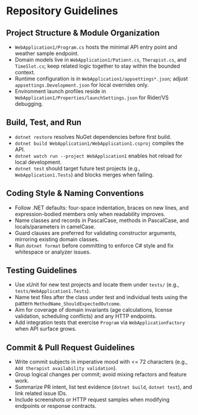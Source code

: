 # Repository Guidelines

## Project Structure & Module Organization
- `WebApplication1/Program.cs` hosts the minimal API entry point and weather sample endpoint.
- Domain models live in `WebApplication1/Patient.cs`, `Therapist.cs`, and `TimeSlot.cs`; keep related logic together to stay within the bounded context.
- Runtime configuration is in `WebApplication1/appsettings*.json`; adjust `appsettings.Development.json` for local overrides only.
- Environment launch profiles reside in `WebApplication1/Properties/launchSettings.json` for Rider/VS debugging.

## Build, Test, and Run
- `dotnet restore` resolves NuGet dependencies before first build.
- `dotnet build WebApplication1/WebApplication1.csproj` compiles the API.
- `dotnet watch run --project WebApplication1` enables hot reload for local development.
- `dotnet test` should target future test projects (e.g., `WebApplication1.Tests`) and blocks merges when failing.

## Coding Style & Naming Conventions
- Follow .NET defaults: four-space indentation, braces on new lines, and expression-bodied members only when readability improves.
- Name classes and records in PascalCase, methods in PascalCase, and locals/parameters in camelCase.
- Guard clauses are preferred for validating constructor arguments, mirroring existing domain classes.
- Run `dotnet format` before committing to enforce C# style and fix whitespace or analyzer issues.

## Testing Guidelines
- Use xUnit for new test projects and locate them under `tests/` (e.g., `tests/WebApplication1.Tests`).
- Name test files after the class under test and individual tests using the pattern `MethodName_ShouldExpectedOutcome`.
- Aim for coverage of domain invariants (age calculations, license validation, scheduling conflicts) and any HTTP endpoints.
- Add integration tests that exercise `Program` via `WebApplicationFactory` when API surface grows.

## Commit & Pull Request Guidelines
- Write commit subjects in imperative mood with <= 72 characters (e.g., `Add therapist availability validation`).
- Group logical changes per commit; avoid mixing refactors and feature work.
- Summarize PR intent, list test evidence (`dotnet build`, `dotnet test`), and link related issue IDs.
- Include screenshots or HTTP request samples when modifying endpoints or response contracts.
